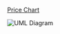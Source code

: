 [Price Chart](https://poocoin.app/tokens/0x14b13e06f75e1f0fd51ca2e699589ef398e10f4c)

![UML Diagram]()
